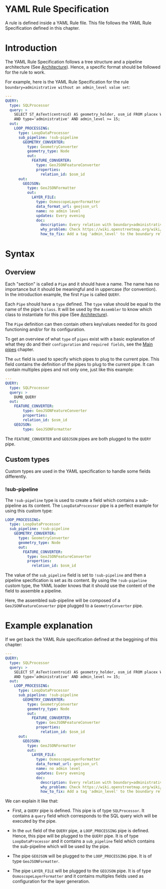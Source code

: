 # YAML Rule Specification

A rule is defined inside a YAML Rule file. This file follows the YAML Rule Specification defined in this chapter.

# Introduction

The YAML Rule Specification follows a tree structure and a pipeline architecture (See [Architecture](Overview.md#architecture)). Hence, a specific format should be followed for the rule to work.

For example, here is the YAML Rule Specification for the rule `boundary=administrative without an admin_level value set`:

```yaml
---
QUERY:
  type: SQLProcessor
  query: >
    SELECT ST_AsText(centroid) AS geometry_holder, osm_id FROM placex WHERE osm_type='R' AND class='boundary'
    AND type='administrative' AND admin_level >= 15;
  out:
    LOOP_PROCESSING:
      type: LoopDataProcessor
      sub_pipeline: !sub-pipeline
        GEOMETRY_CONVERTER:
          type: GeometryConverter
          geometry_type: Node
          out:
            FEATURE_CONVERTER:
              type: GeoJSONFeatureConverter
              properties:
                relation_id: $osm_id
      out:
        GEOJSON:
          type: GeoJSONFormatter
          out:
            LAYER_FILE:
              type: OsmoscopeLayerFormatter
              data_format_url: geojson_url
              name: no admin level
              updates: Every evening
              doc:
                description: Every relation with boundary=administrative should have an admin_level value set.
                why_problem: Check https://wiki.openstreetmap.org/wiki/Tag%3Aboundary%3Dadministrative for more informations.
                how_to_fix: Add a tag 'admin_level' to the boundary relation.
```

# Syntax

## Overview

Each "section" is called a `Pipe` and it should have a name. The name has no importance but it should be meaningful and in uppercase (for convention). In the introduction example, the first `Pipe` is called `QUERY`.

Each `Pipe` should have a `type` defined. The `type` value should be equal to the name of the pipe's `class`. It will be used by the `Assembler` to know which class to instantiate for this pipe (See [Architecture](Overview.md#architecture)).

The `Pipe` definition can then contain others key/values needed for its good functioning and/or for its configuration.

To get an overview of what `type` of `pipes` exist with a basic explanation of what they do and their `configuration` and `required fields`, see the [Main pipes](Pipes.md#Main-pipes) chapter.

The `out` field is used to specify which pipes to plug to the current pipe. This field contains the definition of the pipes to plug to the current pipe. It can contain multiples pipes and not only one, just like this example:

```yaml
---
QUERY:
  type: SQLProcessor
  query: >
    DUMB_QUERY
  out:
    FEATURE_CONVERTER:
        type: GeoJSONFeatureConverter
        properties:
        relation_id: $osm_id
    GEOJSON:
        type: GeoJSONFormatter
```

The `FEATURE_CONVERTER` and `GEOJSON` pipes are both plugged to the `QUERY` pipe.

## Custom types

Custom types are used in the YAML specification to handle some fields differently. 

### !sub-pipeline

The `!sub-pipeline` type is used to create a field which contains a sub-pipeline as its content. The `LoopDataProcessor` pipe is a perfect example for using this custom type:

```yaml
LOOP_PROCESSING:
  type: LoopDataProcessor
  sub_pipeline: !sub-pipeline
    GEOMETRY_CONVERTER:
      type: GeometryConverter
      geometry_type: Node
      out:
        FEATURE_CONVERTER:
          type: GeoJSONFeatureConverter
          properties:
            relation_id: $osm_id
```

The value of the `sub_pipeline` field is set to `!sub-pipeline` and then a pipeline specification is set as its content. By using the `!sub-pipeline` custom type, the YAML loader knows that it should use the content of the field to assemble a pipeline. 

Here, the assembled sub-pipeline will be composed of a `GeoJSONFeatureConverter` pipe plugged to a `GeometryConverter` pipe.

# Example explanation

If we get back the YAML Rule specification defined at the beggining of this chapter:

```yaml
---
QUERY:
  type: SQLProcessor
  query: >
    SELECT ST_AsText(centroid) AS geometry_holder, osm_id FROM placex WHERE osm_type='R' AND class='boundary'
    AND type='administrative' AND admin_level >= 15;
  out:
    LOOP_PROCESSING:
      type: LoopDataProcessor
      sub_pipeline: !sub-pipeline
        GEOMETRY_CONVERTER:
          type: GeometryConverter
          geometry_type: Node
          out:
            FEATURE_CONVERTER:
              type: GeoJSONFeatureConverter
              properties:
                relation_id: $osm_id
      out:
        GEOJSON:
          type: GeoJSONFormatter
          out:
            LAYER_FILE:
              type: OsmoscopeLayerFormatter
              data_format_url: geojson_url
              name: no admin level
              updates: Every evening
              doc:
                description: Every relation with boundary=administrative should have an admin_level value set.
                why_problem: Check https://wiki.openstreetmap.org/wiki/Tag%3Aboundary%3Dadministrative for more informations.
                how_to_fix: Add a tag 'admin_level' to the boundary relation.
```

We can explain it like that:

* First, a `QUERY` pipe is defined. This pipe is of type `SQLProcessor`. It contains a `query` field which corresponds to the SQL query wich will be executed by the pipe.

* In the `out` field of the `QUERY` pipe, a `LOOP_PROCESSING` pipe is defined. Hence, this pipe will be plugged to the `QUERY` pipe. It is of type `LoopDataProcessor` and it contains a `sub_pipeline` field which contains the sub-pipeline which will be used by the pipe.

* The pipe `GEOJSON` will be plugged to the `LOOP_PROCESSING` pipe. It is of type `GeoJSONFormatter`.

* The pipe `LAYER_FILE` will be plugged to the `GEOJSON` pipe. It is of type `OsmoscopeLayerFormatter` and it contains multiples fields used as configuration for the layer generation.